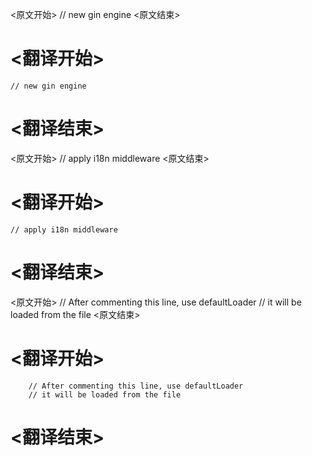 
<原文开始>
	// new gin engine
<原文结束>

# <翻译开始>
	// new gin engine
# <翻译结束>


<原文开始>
	// apply i18n middleware
<原文结束>

# <翻译开始>
	// apply i18n middleware
# <翻译结束>


<原文开始>
		// After commenting this line, use defaultLoader
		// it will be loaded from the file
<原文结束>

# <翻译开始>
		// After commenting this line, use defaultLoader
		// it will be loaded from the file
# <翻译结束>

